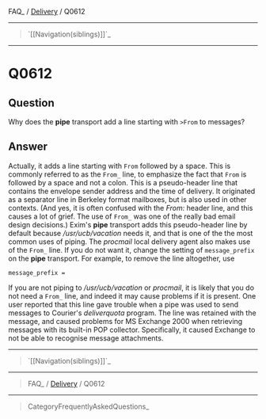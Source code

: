 FAQ\_ / [Delivery](FAQ/Delivery) / Q0612

* * * * *

> \`[[Navigation(siblings)]]\`\_

* * * * *

Q0612
=====

Question
--------

Why does the **pipe** transport add a line starting with `>From` to
messages?

Answer
------

Actually, it adds a line starting with `From` followed by a space. This
is commonly referred to as the `From_` line, to emphasize the fact that
`From` is followed by a space and not a colon. This is a pseudo-header
line that contains the envelope sender address and the time of delivery.
It originated as a separator line in Berkeley format mailboxes, but is
also used in other contexts. (And yes, it is often confused with the
*From:* header line, and this causes a lot of grief. The use of `From_`
was one of the really bad email design decisions.) Exim's **pipe**
transport adds this pseudo-header line by default because
*/usr/ucb/vacation* needs it, and that is one of the the most common
uses of piping. The *procmail* local delivery agent also makes use of
the `From_` line. If you do not want it, change the setting of
`message_prefix` on the **pipe** transport. For example, to remove the
line altogether, use

    message_prefix =

If you are not piping to */usr/ucb/vacation* or *procmail*, it is likely
that you do not need a `From_` line, and indeed it may cause problems if
it is present. One user reported that this line gave trouble when a pipe
was used to send messages to Courier's *deliverquota* program. The line
was retained with the message, and caused problems for MS Exchange 2000
when retrieving messages with its built-in POP collector. Specifically,
it caused Exchange to not be able to recognise message attachments.

* * * * *

> \`[[Navigation(siblings)]]\`\_

* * * * *

> FAQ\_ / [Delivery](FAQ/Delivery) / Q0612

* * * * *

> CategoryFrequentlyAskedQuestions\_
